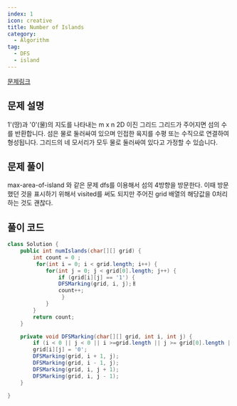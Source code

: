 ```yaml
---
index: 1
icon: creative
title: Number of Islands
category:
  - Algorithm
tag:
  - DFS
  - island
---
```


[문제링크](https://leetcode.com/problems/number-of-islands/)

## 문제 설명

1'(땅)과 '0'(물)의 지도를 나타내는 m x n 2D 이진 그리드 그리드가 주어지면 섬의 수를 반환합니다. 섬은 물로 둘러싸여 있으며 인접한 육지를 수평 또는 수직으로 연결하여 형성됩니다. 그리드의 네 모서리가 모두 물로 둘러싸여 있다고 가정할 수 있습니다.

## 문제 풀이

max-area-of-island 와 같은 문제
dfs를 이용해서 섬의 4방향을 방문한다. 이때 방문했던 것을 표시하기 위해서 visited를 써도 되지만 주어진 grid 배열의 해당값을 0처리하는 것도 괜찮다.

## 풀이 코드

```java
class Solution {
    public int numIslands(char[][] grid) {
        int count = 0 ;
         for(int i = 0; i < grid.length; i++) {
            for(int j = 0; j < grid[0].length; j++) {
                if (grid[i][j] == '1') {
                DFSMarking(grid, i, j);ㅐ
                count++;
                 }
            }
        }
        return count;
    }

    private void DFSMarking(char[][] grid, int i, int j) {
        if (i < 0 || j < 0 || i >=grid.length || j >= grid[0].length || grid[i][j] != '1') return;
        grid[i][j] = '0';
        DFSMarking(grid, i + 1, j);
        DFSMarking(grid, i - 1, j);
        DFSMarking(grid, i, j + 1);
        DFSMarking(grid, i, j - 1);
    }

}
```
